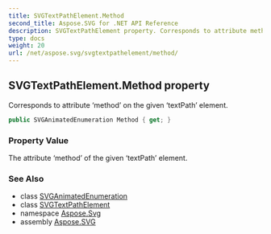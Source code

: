 ```yaml
---
title: SVGTextPathElement.Method
second_title: Aspose.SVG for .NET API Reference
description: SVGTextPathElement property. Corresponds to attribute method on the given textPath element
type: docs
weight: 20
url: /net/aspose.svg/svgtextpathelement/method/
---
```

## SVGTextPathElement.Method property

Corresponds to attribute ‘method’ on the given ‘textPath’ element.

```csharp
public SVGAnimatedEnumeration Method { get; }
```

### Property Value

The attribute ‘method’ of the given ‘textPath’ element.

### See Also

* class [SVGAnimatedEnumeration](../../../aspose.svg.datatypes/svganimatedenumeration/)
* class [SVGTextPathElement](../)
* namespace [Aspose.Svg](../../svgtextpathelement/)
* assembly [Aspose.SVG](../../../)
